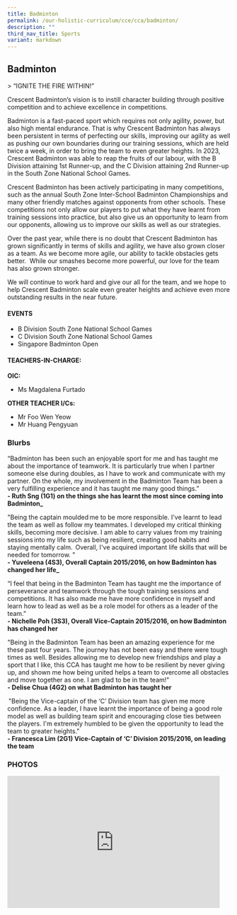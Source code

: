 ```yaml
---
title: Badminton
permalink: /our-holistic-curriculum/cce/cca/badminton/
description: ""
third_nav_title: Sports
variant: markdown
---
```

## **Badminton** ##


&gt; “IGNITE THE FIRE WITHIN!”

Crescent Badminton’s vision is to instill&nbsp;character building through positive competition and to achieve excellence in competitions.

Badminton is a fast-paced sport which requires not only agility, power, but also high mental endurance. That is why Crescent Badminton has always been persistent in terms of perfecting our skills, improving our agility as well as pushing our own boundaries during our training sessions, which are held twice a week, in order to bring the team to even greater heights. In 2023, Crescent Badminton was able to reap the fruits of our labour, with the B Division attaining 1st Runner-up, and the C Division attaining 2nd Runner-up in the South Zone National School Games.

Crescent Badminton has been actively participating in many competitions, such as the annual South Zone Inter-School Badminton Championships and many other friendly matches against opponents from other schools. These competitions not only allow our players to put what they have learnt from training sessions into practice, but also give us an opportunity to learn from our opponents, allowing us to improve our skills as well as our strategies.

Over the past year, while there is no doubt that Crescent Badminton has grown significantly in terms of skills and agility, we have also grown closer as a team. As we become more agile, our ability to tackle obstacles gets better. &nbsp;While our smashes become more powerful, our love for the team has also grown stronger.

We will continue to work hard and give our all for the team, and we hope to help Crescent Badminton scale even greater heights and achieve even more outstanding results in the near future.


#### **EVENTS**
*   B Division South Zone National School Games
*   C Division South Zone National School Games
*   Singapore Badminton Open


#### **TEACHERS-IN-CHARGE:**<br>
**OIC:**
* Ms Magdalena Furtado

**OTHER TEACHER I/Cs:**
* Mr Foo Wen Yeow
* Mr Huang Pengyuan


### **Blurbs**
“Badminton has been such an enjoyable sport for me and has taught me about the importance of teamwork. It is particularly true when I partner someone else during doubles, as I have to work and communicate with my partner. On the whole, my involvement in the Badminton Team has been a very fulfilling experience and it has taught me many good things.”  
**- Ruth Sng (1G1) on the things she has learnt the most since coming into Badminton_**  
  
  
"Being the captain moulded me to be more responsible. I've learnt to lead the team as well as follow my teammates. I developed my critical thinking skills, becoming more decisive. I am able to carry values from my training sessions into my life such as being resilient, creating good habits and staying mentally calm.  Overall, I've acquired important life skills that will be needed for tomorrow. "  
**- Yuveleena (4S3), Overall Captain 2015/2016, on how Badminton has changed her life_**  
  
  
“I feel that being in the Badminton Team has taught me the importance of perseverance and teamwork through the tough training sessions and competitions. It has also made me have more confidence in myself and learn how to lead as well as be a role model for others as a leader of the team.”  
**- Nichelle Poh (3S3), Overall Vice-Captain 2015/2016, on how Badminton has changed her**
  
  
"Being in the Badminton Team has been an amazing experience for me these past four years. The journey has not been easy and there were tough times as well. Besides allowing me to develop new friendships and play a sport that I like, this CCA has taught me how to be resilient by never giving up, and shown me how being united helps a team to overcome all obstacles and move together as one. I am glad to be in the team!"  
**- Delise Chua (4G2) on what Badminton has taught her**
  
  
 "Being the Vice-captain of the ‘C’ Division team has given me more confidence. As a leader, I have learnt the importance of being a good role model as well as building team spirit and encouraging close ties between the players. I'm extremely humbled to be given the opportunity to lead the team to greater heights."  
**- Francesca Lim (2G1) Vice-Captain of ‘C’ Division 2015/2016, on leading the team**



### **PHOTOS** ###

<iframe src="https://docs.google.com/presentation/d/e/2PACX-1vSAxh6E1v4S8WZ9AKFQivSMqYA0e6CvBUXMx-TLEcWEP2z37vNuq723vsOyJDctVPZFR3-wUr4_y_CQ/embed?start=true&amp;loop=true&amp;delayms=3000" frameborder="0" width="480" height="299" allowfullscreen="true"></iframe>
